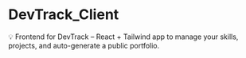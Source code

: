 # DevTrack_Client
💡 Frontend for DevTrack – React + Tailwind app to manage your skills, projects, and auto-generate a public portfolio.
